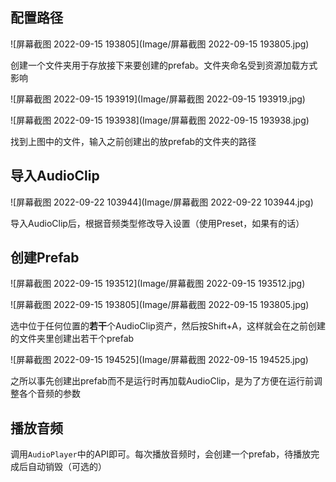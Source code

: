 ## 配置路径

![屏幕截图 2022-09-15 193805](Image/屏幕截图 2022-09-15 193805.jpg)

创建一个文件夹用于存放接下来要创建的prefab。文件夹命名受到资源加载方式影响



![屏幕截图 2022-09-15 193919](Image/屏幕截图 2022-09-15 193919.jpg)

![屏幕截图 2022-09-15 193938](Image/屏幕截图 2022-09-15 193938.jpg)

找到上图中的文件，输入之前创建出的放prefab的文件夹的路径

## 导入AudioClip

![屏幕截图 2022-09-22 103944](Image/屏幕截图 2022-09-22 103944.jpg)

导入AudioClip后，根据音频类型修改导入设置（使用Preset，如果有的话）

## 创建Prefab

![屏幕截图 2022-09-15 193512](Image/屏幕截图 2022-09-15 193512.jpg)

![屏幕截图 2022-09-15 193805](Image/屏幕截图 2022-09-15 193805.jpg)

选中位于任何位置的**若干**个AudioClip资产，然后按Shift+A，这样就会在之前创建的文件夹里创建出若干个prefab



![屏幕截图 2022-09-15 194525](Image/屏幕截图 2022-09-15 194525.jpg)

之所以事先创建出prefab而不是运行时再加载AudioClip，是为了方便在运行前调整各个音频的参数

## 播放音频

调用`AudioPlayer`中的API即可。每次播放音频时，会创建一个prefab，待播放完成后自动销毁（可选的）

